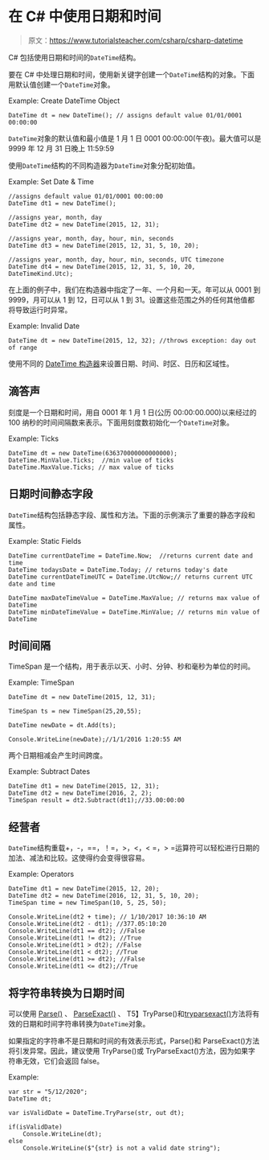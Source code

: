 # 在 C# 中使用日期和时间

> 原文：<https://www.tutorialsteacher.com/csharp/csharp-datetime>

C# 包括使用日期和时间的`DateTime`结构。

要在 C# 中处理日期和时间，使用新关键字创建一个`DateTime`结构的对象。下面用默认值创建一个`DateTime`对象。

Example: Create DateTime Object

```
DateTime dt = new DateTime(); // assigns default value 01/01/0001 00:00:00 
```

`DateTime`对象的默认值和最小值是 1 月 1 日 0001 00:00:00(午夜)。最大值可以是 9999 年 12 月 31 日晚上 11:59:59

使用`DateTime`结构的不同构造器为`DateTime`对象分配初始值。

Example: Set Date & Time

```
//assigns default value 01/01/0001 00:00:00
DateTime dt1 = new DateTime(); 

//assigns year, month, day
DateTime dt2 = new DateTime(2015, 12, 31); 

//assigns year, month, day, hour, min, seconds
DateTime dt3 = new DateTime(2015, 12, 31, 5, 10, 20);

//assigns year, month, day, hour, min, seconds, UTC timezone
DateTime dt4 = new DateTime(2015, 12, 31, 5, 10, 20, DateTimeKind.Utc); 
```

在上面的例子中，我们在构造器中指定了一年、一个月和一天。年可以从 0001 到 9999，月可以从 1 到 12，日可以从 1 到 31。设置这些范围之外的任何其他值都将导致运行时异常。

Example: Invalid Date

```
DateTime dt = new DateTime(2015, 12, 32); //throws exception: day out of range 
```

使用不同的 [DateTime 构造器](https://docs.microsoft.com/en-us/dotnet/api/system.datetime?view=netframework-4.8#constructors)来设置日期、时间、时区、日历和区域性。

## 滴答声

刻度是一个日期和时间，用自 0001 年 1 月 1 日(公历 00:00:00.000)以来经过的 100 纳秒的时间间隔数来表示。下面用刻度数初始化一个`DateTime`对象。

Example: Ticks

```
DateTime dt = new DateTime(636370000000000000); 
DateTime.MinValue.Ticks;  //min value of ticks
DateTime.MaxValue.Ticks; // max value of ticks 
```

## 日期时间静态字段

`DateTime`结构包括静态字段、属性和方法。下面的示例演示了重要的静态字段和属性。

Example: Static Fields

```
DateTime currentDateTime = DateTime.Now;  //returns current date and time
DateTime todaysDate = DateTime.Today; // returns today's date
DateTime currentDateTimeUTC = DateTime.UtcNow;// returns current UTC date and time

DateTime maxDateTimeValue = DateTime.MaxValue; // returns max value of DateTime
DateTime minDateTimeValue = DateTime.MinValue; // returns min value of DateTime 
```

## 时间间隔

TimeSpan 是一个结构，用于表示以天、小时、分钟、秒和毫秒为单位的时间。

Example: TimeSpan

```
DateTime dt = new DateTime(2015, 12, 31);

TimeSpan ts = new TimeSpan(25,20,55);

DateTime newDate = dt.Add(ts);

Console.WriteLine(newDate);//1/1/2016 1:20:55 AM 
```

两个日期相减会产生时间跨度。

Example: Subtract Dates

```
DateTime dt1 = new DateTime(2015, 12, 31); 
DateTime dt2 = new DateTime(2016, 2, 2);
TimeSpan result = dt2.Subtract(dt1);//33.00:00:00 
```

## 经营者

`DateTime`结构重载+，-，==，！=，>，<，< =，> =运算符可以轻松进行日期的加法、减法和比较。这使得约会变得很容易。

Example: Operators

```
DateTime dt1 = new DateTime(2015, 12, 20);
DateTime dt2 = new DateTime(2016, 12, 31, 5, 10, 20); 
TimeSpan time = new TimeSpan(10, 5, 25, 50);

Console.WriteLine(dt2 + time); // 1/10/2017 10:36:10 AM
Console.WriteLine(dt2 - dt1); //377.05:10:20
Console.WriteLine(dt1 == dt2); //False
Console.WriteLine(dt1 != dt2); //True
Console.WriteLine(dt1 > dt2); //False
Console.WriteLine(dt1 < dt2); //True
Console.WriteLine(dt1 >= dt2); //False
Console.WriteLine(dt1 <= dt2);//True 
```

## 将字符串转换为日期时间

可以使用 [Parse()](https://docs.microsoft.com/en-us/dotnet/api/system.datetime.parse?view=netframework-4.8) 、 [ParseExact()](https://docs.microsoft.com/en-us/dotnet/api/system.datetime.parseexact?view=netframework-4.8) 、 T5】TryParse()和[tryparsexact()](https://docs.microsoft.com/en-us/dotnet/api/system.datetime.tryparseexact?view=netframework-4.8)方法将有效的日期和时间字符串转换为`DateTime`对象。

如果指定的字符串不是日期和时间的有效表示形式，Parse()和 ParseExact()方法将引发异常。因此，建议使用 TryParse()或 TryParseExact()方法，因为如果字符串无效，它们会返回 false。

Example:

```
var str = "5/12/2020";
DateTime dt;

var isValidDate = DateTime.TryParse(str, out dt);

if(isValidDate)
    Console.WriteLine(dt);
else
    Console.WriteLine($"{str} is not a valid date string"); 
```